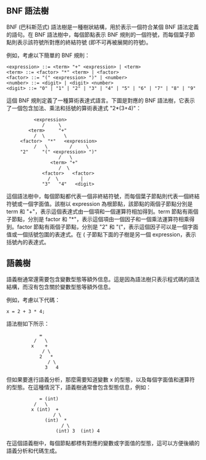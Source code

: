 ## BNF 語法樹

BNF (巴科斯范式) 語法樹是一種樹狀結構，用於表示一個符合某個 BNF 語法定義的語句。在 BNF 語法樹中，每個節點表示 BNF 規則的一個符號，而每個葉子節點則表示該符號所對應的終結符號 (即不可再被展開的符號)。

例如，考慮以下簡單的 BNF 規則：

```bnf
<expression> ::= <term> "+" <expression> | <term>
<term> ::= <factor> "*" <term> | <factor>
<factor> ::= "(" <expression> ")" | <number>
<number> ::= <digit> | <digit> <number>
<digit> ::= "0" | "1" | "2" | "3" | "4" | "5" | "6" | "7" | "8" | "9"
```

這個 BNF 規則定義了一種算術表達式語言。下圖是對應的 BNF 語法樹，它表示了一個包含加法、乘法和括號的算術表達式 "2*(3+4)"：

```
          <expression>
             /     \
        <term>     "+"
          /  \       \
     <factor>  "*"   <expression>
          /   \        /     \
     "2"     "(" <expression> ")"
                   /   \
                <term> "+"
                   /  \
             <factor>   <factor>
               /  \        |
             "3"   "4"   <digit>

```

這個語法樹中，每個節點都代表一個非終結符號，而每個葉子節點則代表一個終結符號或一個字面值。該樹以 expression 為根節點，該節點的兩個子節點分別是 term 和 "+"，表示這個表達式由一個項和一個運算符相加得到。term 節點有兩個子節點，分別是 factor 和 "*"，表示這個項由一個因子和一個乘法運算符相乘得到。factor 節點有兩個子節點，分別是 "2" 和 "("，表示這個因子可以是一個字面值或一個括號包圍的表達式。在 ( 子節點下面的子樹是另一個 expression，表示括號內的表達式。

## 語義樹

語義樹通常還需要包含變數型態等額外信息。這是因為語法樹只表示程式碼的語法結構，而沒有包含關於變數型態等額外信息。

例如，考慮以下代碼：

```
x = 2 + 3 * 4;
```

語法樹如下所示：

```
            =
          /   \
         x    +
             / \
            2   *
               / \
              3   4

```

但如果要進行語義分析，那麼需要知道變數 x 的型態，以及每個字面值和運算符的型態。在這種情況下，語義樹通常會包含型態信息，例如：

```
            = (int)
          /   \
         x (int)  +
                 / \
              (int)  *
                    / \
                  (int) 3  (int) 4

```

在這個語義樹中，每個節點都標有對應的變數或字面值的型態，這可以方便後續的語義分析和代碼生成。

